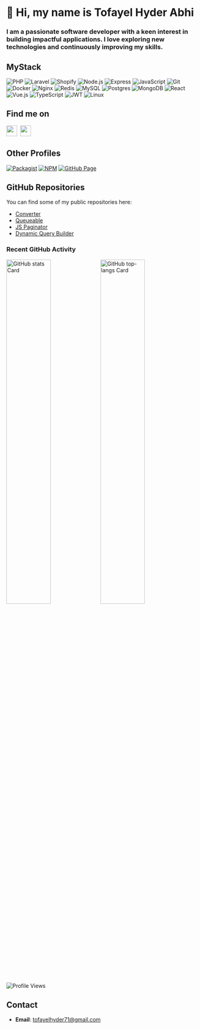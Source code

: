 
<div id="toc">
  <ul style="list-style: none">
    <summary>
      <h1>
        👋 Hi, my name is Tofayel Hyder Abhi
      </h1>
    </summary>
  </ul>
</div>

 **<h3 align="left">I am a passionate software developer with a keen interest in building impactful applications. I love exploring new technologies and continuously improving my skills.</h3>**

## MyStack
![PHP](https://img.shields.io/badge/php-%23777BB4.svg?style=for-the-badge&logo=php&logoColor=white)
![Laravel](https://img.shields.io/badge/laravel-%23FF2D20.svg?style=for-the-badge&logo=laravel&logoColor=white)
![Shopify](https://img.shields.io/badge/shopify-%238DB543.svg?style=for-the-badge&logo=shopify&logoColor=white)
![Node.js](https://img.shields.io/badge/node.js-6DA55F?style=for-the-badge&logo=node.js&logoColor=white)
![Express](https://img.shields.io/badge/express-000000.svg?style=for-the-badge&logo=express&logoColor=white)
![JavaScript](https://img.shields.io/badge/javascript-%23323330.svg?style=for-the-badge&logo=javascript&logoColor=%23F7DF1E)
![Git](https://img.shields.io/badge/git-F05032.svg?style=for-the-badge&logo=git&logoColor=white)
![Docker](https://img.shields.io/badge/docker-%230db7ed.svg?style=for-the-badge&logo=docker&logoColor=white)
![Nginx](https://img.shields.io/badge/nginx-%23009639.svg?style=for-the-badge&logo=nginx&logoColor=white)
![Redis](https://img.shields.io/badge/redis-%23DD0031.svg?style=for-the-badge&logo=redis&logoColor=white)
![MySQL](https://img.shields.io/badge/mysql-%2300f.svg?style=for-the-badge&logo=mysql&logoColor=white)
![Postgres](https://img.shields.io/badge/postgres-%23316192.svg?style=for-the-badge&logo=postgresql&logoColor=white)
![MongoDB](https://img.shields.io/badge/mongodb-%234ea94b.svg?style=for-the-badge&logo=mongodb&logoColor=white)
![React](https://img.shields.io/badge/react-%2320232a.svg?style=for-the-badge&logo=react&logoColor=%2361DAFB)
![Vue.js](https://img.shields.io/badge/vue.js-%2335495e.svg?style=for-the-badge&logo=vue.js&logoColor=%234FC08D)
![TypeScript](https://img.shields.io/badge/typescript-%232E78C7.svg?style=for-the-badge&logo=typescript&logoColor=white)
![JWT](https://img.shields.io/badge/JWT-black?style=for-the-badge&logo=JSON%20web%20tokens)
![Linux](https://img.shields.io/badge/Linux-FCC624?style=for-the-badge&logo=linux&logoColor=black)

## Find me on
<p align="left"><a href="https://www.linkedin.com/in/tofayelhyder" target="_blank"><img src="https://img.shields.io/badge/LinkedIn-0077B5?style=flat-square&logo=linkedin&logoColor=white" height="28" style="margin-right: 4px"></a> <a href="https://www.facebook.com/tofayelhyder" target="_blank"><img src="https://img.shields.io/badge/Facebook-1877F2?style=flat-square&logo=facebook&logoColor=white" height="28" style="margin-right: 4px"></a> </p>

## Other Profiles
[![Packagist](https://img.shields.io/badge/Packagist-F28D1A?style=flat-square&logo=packagist&logoColor=white)](https://packagist.org/packages/hyder)
[![NPM](https://img.shields.io/badge/NPM-blue.svg?style=flat-square&logo=npm)](https://www.npmjs.com/org/abhihyder)
[![GitHub Page](https://img.shields.io/badge/GitHub_Page-222222?style=flat-square&logo=github&logoColor=white)](https://abhihyder.github.io/portfolio)

## GitHub Repositories

You can find some of my public repositories here:

- [Converter](https://github.com/abhihyder/converter)
- [Queueable](https://github.com/abhihyder/queueable)
- [JS Paginator](https://github.com/abhihyder/js-paginator)
- [Dynamic Query Builder](https://github.com/abhihyder/dynamic-query-builder)

### Recent GitHub Activity
<p align="left">
  <img width="48%" src="https://github-readme-stats.vercel.app/api?username=abhihyder&theme=react&hide_title=false&hide_rank=false&show_icons=false&include_all_commits=false&count_private=true&line_height=23" alt="GitHub stats Card" />
  <img width="48%" src="https://github-readme-stats.vercel.app/api/top-langs?username=abhihyder&theme=react&hide_title=false&layout=compact&langs_count=6&hide_progress=false&card_width=400" alt="GitHub top-langs Card" />
</p>


![Profile Views](https://komarev.com/ghpvc/?username=abhihyder&style=flat-square)

## Contact
- **Email**: [tofayelhyder71@gmail.com](mailto:tofayelhyder71@gmail.com)
